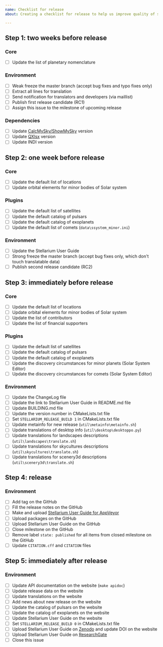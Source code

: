 ```yaml
---
name: Checklist for release
about: Creating a checklist for release to help us improve quality of software

---
```


<!--
READ THIS AND FILL IN THIS TEMPLATE!

This is checklist for maintainer of Stellarium (a release master)

-->

## Step 1: two weeks before release
### Core
- [ ] Update the list of planetary nomenclature

### Environment
- [ ] Weak freeze the master branch (accept bug fixes and typo fixes only)
- [ ] Extract all lines for translation
- [ ] Send notification for translators and developers (via maillist)
- [ ] Publish first release candidate (RC1)
- [ ] Assign this issue to the milestone of upcoming release

### Dependencies
- [ ] Update [CalcMySky/ShowMySky](https://github.com/10110111/CalcMySky) version
- [ ] Update [QXlsx](https://github.com/QtExcel/QXlsx/) version
- [ ] Update INDI version

## Step 2: one week before release

### Core
- [ ] Update the default list of locations
- [ ] Update orbital elements for minor bodies of Solar system

### Plugins
- [ ] Update the default list of satellites
- [ ] Update the default catalog of pulsars
- [ ] Update the default catalog of exoplanets
- [ ] Update the default list of comets (`data\ssystem_minor.ini`)

### Environment
- [ ] Update the Stellarium User Guide
- [ ] Strong freeze the master branch (accept bug fixes only, which don't touch translatable data)
- [ ] Publish second release candidate (RC2)

## Step 3: immediately before release

### Core
- [ ] Update the default list of locations
- [ ] Update orbital elements for minor bodies of Solar system
- [ ] Update the list of contributors
- [ ] Update the list of financial supporters

### Plugins
- [ ] Update the default list of satellites
- [ ] Update the default catalog of pulsars
- [ ] Update the default catalog of exoplanets
- [ ] Update the discovery circumstances for minor planets (Solar System Editor)
- [ ] Update the discovery circumstances for comets (Solar System Editor)

### Environment
- [ ] Update the ChangeLog file
- [ ] Update the link to Stellarium User Guide in README.md file
- [ ] Update BUILDING.md file
- [ ] Update the version number in CMakeLists.txt file
- [ ] Set `STELLARIUM_RELEASE_BUILD 1` in CMakeLists.txt file
- [ ] Update metainfo for new release (`util\metainfo\metainfo.sh`)
- [ ] Update translations of desktop info (`util\desktop\desktoppo.py`)
- [ ] Update translations for landscapes descriptions (`util\landscapes\translate.sh`)
- [ ] Update translations for skycultures descriptions (`util\skycultures\translate.sh`)
- [ ] Update translations for scenery3d descriptions (`util\scenery3d\translate.sh`)

## Step 4: release

### Environment
- [ ] Add tag on the GitHub
- [ ] Fill the release notes on the GitHub
- [ ] Make and upload [Stellarium User Guide for AppVeyor](https://github.com/Stellarium/stellarium-data/releases/tag/guide)
- [ ] Upload packages on the GitHub
- [ ] Upload Stellarium User Guide on the GitHub
- [ ] Close milestone on the GitHub
- [ ] Remove label `state: published` for all items from closed milestone on the GitHub
- [ ] Update `CITATION.cff` and `CITATION` files

## Step 5: immediately after release

### Environment
- [ ] Update API documentation on the website (`make apidoc`)
- [ ] Update release data on the website
- [ ] Update translations on the website
- [ ] Add news about new release on the website
- [ ] Update the catalog of pulsars on the website
- [ ] Update the catalog of exoplanets on the website
- [ ] Update Stellarium User Guide on the website
- [ ] Set `STELLARIUM_RELEASE_BUILD 0` in CMakeLists.txt file
- [ ] Upload Stellarium User Guide on [Zenodo](https://zenodo.org/doi/10.5281/zenodo.8377210) and update DOI on the website
- [ ] Upload Stellarium User Guide on [ResearchGate](https://www.researchgate.net)
- [ ] Close this issue
